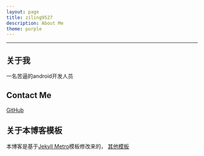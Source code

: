 ```yaml
---
layout: page
title: ziling9527
description: About Me
theme: purple
---
```

--------------------------
## 关于我

一名苦逼的android开发人员

## Contact Me

[GitHub](https://github.com/ziling9527)

## 关于本博客模板

本博客是基于[Jekyll Metro](http://blog-olakara.rhcloud.com/)模板修改来的，
[其他模板](https://github.com/jekyll/jekyll/wiki/Themes)


